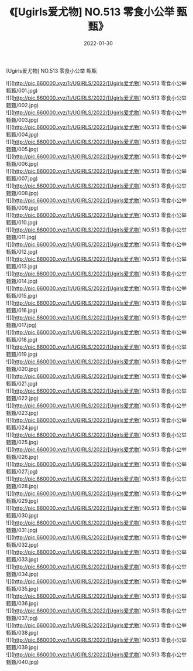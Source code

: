 ﻿---
layout: post
title:  《[Ugirls爱尤物] NO.513 零食小公举 甄甄》
date:   2022-01-30
img: http://pic.660000.xyz/1:/UGIRLS/2022/[Ugirls爱尤物] NO.513 零食小公举 甄甄/000.jpg
categories: [美女, 清纯, 唯美]
---

[Ugirls爱尤物] NO.513 零食小公举 甄甄

 ![](http://pic.660000.xyz/1:/UGIRLS/2022/[Ugirls爱尤物] NO.513 零食小公举 甄甄/001.jpg) <br>![](http://pic.660000.xyz/1:/UGIRLS/2022/[Ugirls爱尤物] NO.513 零食小公举 甄甄/002.jpg) <br>![](http://pic.660000.xyz/1:/UGIRLS/2022/[Ugirls爱尤物] NO.513 零食小公举 甄甄/003.jpg) <br>![](http://pic.660000.xyz/1:/UGIRLS/2022/[Ugirls爱尤物] NO.513 零食小公举 甄甄/004.jpg) <br>![](http://pic.660000.xyz/1:/UGIRLS/2022/[Ugirls爱尤物] NO.513 零食小公举 甄甄/005.jpg) <br>![](http://pic.660000.xyz/1:/UGIRLS/2022/[Ugirls爱尤物] NO.513 零食小公举 甄甄/006.jpg) <br>![](http://pic.660000.xyz/1:/UGIRLS/2022/[Ugirls爱尤物] NO.513 零食小公举 甄甄/007.jpg) <br>![](http://pic.660000.xyz/1:/UGIRLS/2022/[Ugirls爱尤物] NO.513 零食小公举 甄甄/008.jpg) <br>![](http://pic.660000.xyz/1:/UGIRLS/2022/[Ugirls爱尤物] NO.513 零食小公举 甄甄/009.jpg) <br>![](http://pic.660000.xyz/1:/UGIRLS/2022/[Ugirls爱尤物] NO.513 零食小公举 甄甄/010.jpg) <br>![](http://pic.660000.xyz/1:/UGIRLS/2022/[Ugirls爱尤物] NO.513 零食小公举 甄甄/011.jpg) <br>![](http://pic.660000.xyz/1:/UGIRLS/2022/[Ugirls爱尤物] NO.513 零食小公举 甄甄/012.jpg) <br>![](http://pic.660000.xyz/1:/UGIRLS/2022/[Ugirls爱尤物] NO.513 零食小公举 甄甄/013.jpg) <br>![](http://pic.660000.xyz/1:/UGIRLS/2022/[Ugirls爱尤物] NO.513 零食小公举 甄甄/014.jpg) <br>![](http://pic.660000.xyz/1:/UGIRLS/2022/[Ugirls爱尤物] NO.513 零食小公举 甄甄/015.jpg) <br>![](http://pic.660000.xyz/1:/UGIRLS/2022/[Ugirls爱尤物] NO.513 零食小公举 甄甄/016.jpg) <br>![](http://pic.660000.xyz/1:/UGIRLS/2022/[Ugirls爱尤物] NO.513 零食小公举 甄甄/017.jpg) <br>![](http://pic.660000.xyz/1:/UGIRLS/2022/[Ugirls爱尤物] NO.513 零食小公举 甄甄/018.jpg) <br>![](http://pic.660000.xyz/1:/UGIRLS/2022/[Ugirls爱尤物] NO.513 零食小公举 甄甄/019.jpg) <br>![](http://pic.660000.xyz/1:/UGIRLS/2022/[Ugirls爱尤物] NO.513 零食小公举 甄甄/020.jpg) <br>![](http://pic.660000.xyz/1:/UGIRLS/2022/[Ugirls爱尤物] NO.513 零食小公举 甄甄/021.jpg) <br>![](http://pic.660000.xyz/1:/UGIRLS/2022/[Ugirls爱尤物] NO.513 零食小公举 甄甄/022.jpg) <br>![](http://pic.660000.xyz/1:/UGIRLS/2022/[Ugirls爱尤物] NO.513 零食小公举 甄甄/023.jpg) <br>![](http://pic.660000.xyz/1:/UGIRLS/2022/[Ugirls爱尤物] NO.513 零食小公举 甄甄/024.jpg) <br>![](http://pic.660000.xyz/1:/UGIRLS/2022/[Ugirls爱尤物] NO.513 零食小公举 甄甄/025.jpg) <br>![](http://pic.660000.xyz/1:/UGIRLS/2022/[Ugirls爱尤物] NO.513 零食小公举 甄甄/026.jpg) <br>![](http://pic.660000.xyz/1:/UGIRLS/2022/[Ugirls爱尤物] NO.513 零食小公举 甄甄/027.jpg) <br>![](http://pic.660000.xyz/1:/UGIRLS/2022/[Ugirls爱尤物] NO.513 零食小公举 甄甄/028.jpg) <br>![](http://pic.660000.xyz/1:/UGIRLS/2022/[Ugirls爱尤物] NO.513 零食小公举 甄甄/029.jpg) <br>![](http://pic.660000.xyz/1:/UGIRLS/2022/[Ugirls爱尤物] NO.513 零食小公举 甄甄/030.jpg) <br>![](http://pic.660000.xyz/1:/UGIRLS/2022/[Ugirls爱尤物] NO.513 零食小公举 甄甄/031.jpg) <br>![](http://pic.660000.xyz/1:/UGIRLS/2022/[Ugirls爱尤物] NO.513 零食小公举 甄甄/032.jpg) <br>![](http://pic.660000.xyz/1:/UGIRLS/2022/[Ugirls爱尤物] NO.513 零食小公举 甄甄/033.jpg) <br>![](http://pic.660000.xyz/1:/UGIRLS/2022/[Ugirls爱尤物] NO.513 零食小公举 甄甄/034.jpg) <br>![](http://pic.660000.xyz/1:/UGIRLS/2022/[Ugirls爱尤物] NO.513 零食小公举 甄甄/035.jpg) <br>![](http://pic.660000.xyz/1:/UGIRLS/2022/[Ugirls爱尤物] NO.513 零食小公举 甄甄/036.jpg) <br>![](http://pic.660000.xyz/1:/UGIRLS/2022/[Ugirls爱尤物] NO.513 零食小公举 甄甄/037.jpg) <br>![](http://pic.660000.xyz/1:/UGIRLS/2022/[Ugirls爱尤物] NO.513 零食小公举 甄甄/038.jpg) <br>![](http://pic.660000.xyz/1:/UGIRLS/2022/[Ugirls爱尤物] NO.513 零食小公举 甄甄/039.jpg) <br>![](http://pic.660000.xyz/1:/UGIRLS/2022/[Ugirls爱尤物] NO.513 零食小公举 甄甄/040.jpg) <br>